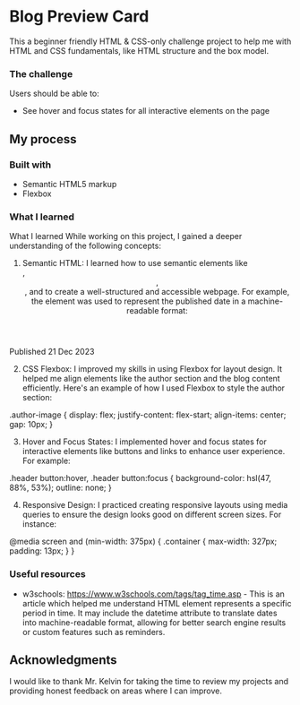 # Blog Preview Card
 This  a beginner friendly HTML & CSS-only challenge project to help me with HTML and CSS fundamentals, like HTML structure and the box model.

### The challenge

Users should be able to:

- See hover and focus states for all interactive elements on the page

## My process

### Built with

- Semantic HTML5 markup
- Flexbox

### What I learned

What I learned
While working on this project, I gained a deeper understanding of the following concepts:

1. Semantic HTML:
I learned how to use semantic elements like <article>, <header>, <footer>, and <time> to create a well-structured and accessible webpage. For example, the <time> element was used to represent the published date in a machine-readable format:

<time datetime="2023-12-21">Published 21 Dec 2023</time>

2. CSS Flexbox:
I improved my skills in using Flexbox for layout design. It helped me align elements like the author section and the blog content efficiently. Here's an example of how I used Flexbox to style the author section:

.author-image {
    display: flex;
    justify-content: flex-start;
    align-items: center;
    gap: 10px;
}

3. Hover and Focus States:
I implemented hover and focus states for interactive elements like buttons and links to enhance user experience. For example:


.header button:hover,
.header button:focus {
    background-color: hsl(47, 88%, 53%);
    outline: none;
}

4. Responsive Design:
I practiced creating responsive layouts using media queries to ensure the design looks good on different screen sizes. For instance:

@media screen and (min-width: 375px) {
    .container {
        max-width: 327px;
        padding: 13px;
    }
}

### Useful resources

- w3schools:  https://www.w3schools.com/tags/tag_time.asp - This is an article which helped me understand  <time> HTML element represents a specific period in time. It may include the datetime attribute to translate dates into machine-readable format, allowing for better search engine results or custom features such as reminders.



## Acknowledgments

I would like to thank Mr. Kelvin for taking the time to review my projects and providing honest feedback on areas where I can improve.


